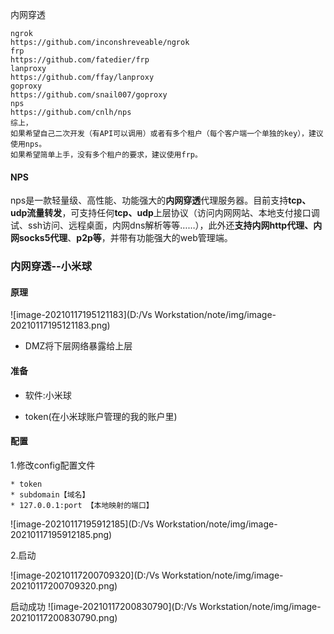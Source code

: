 内网穿透

```
ngrok
https://github.com/inconshreveable/ngrok
frp
https://github.com/fatedier/frp
lanproxy
https://github.com/ffay/lanproxy
goproxy
https://github.com/snail007/goproxy
nps
https://github.com/cnlh/nps
综上，
如果希望自己二次开发（有API可以调用）或者有多个租户（每个客户端一个单独的key），建议使用nps。
如果希望简单上手，没有多个租户的要求，建议使用frp。
```



#### NPS

nps是一款轻量级、高性能、功能强大的**内网穿透**代理服务器。目前支持**tcp、udp流量转发**，可支持任何**tcp、udp**上层协议（访问内网网站、本地支付接口调试、ssh访问、远程桌面，内网dns解析等等……），此外还**支持内网http代理、内网socks5代理**、**p2p等**，并带有功能强大的web管理端。



### 内网穿透--小米球

#### 原理

![image-20210117195121183](D:/Vs Workstation/note/img/image-20210117195121183.png)

* DMZ将下层网络暴露给上层
  

#### 准备

* 软件:小米球

* token(在小米球账户管理的我的账户里)

  

#### 配置

1.修改config配置文件

	* token
	* subdomain【域名】
	* 127.0.0.1:port 【本地映射的端口】

![image-20210117195912185](D:/Vs Workstation/note/img/image-20210117195912185.png)

2.启动

![image-20210117200709320](D:/Vs Workstation/note/img/image-20210117200709320.png)

启动成功
![image-20210117200830790](D:/Vs Workstation/note/img/image-20210117200830790.png)